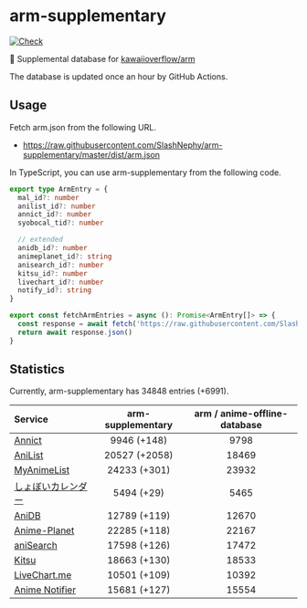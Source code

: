 # arm-supplementary

[![Check](https://github.com/SlashNephy/arm-supplementary/actions/workflows/check-node.yml/badge.svg)](https://github.com/SlashNephy/arm-supplementary/actions/workflows/check-node.yml)

💊 Supplemental database for [kawaiioverflow/arm](https://github.com/kawaiioverflow/arm)

The database is updated once an hour by GitHub Actions.

## Usage

Fetch arm.json from the following URL.

- https://raw.githubusercontent.com/SlashNephy/arm-supplementary/master/dist/arm.json

In TypeScript, you can use arm-supplementary from the following code.

```TypeScript
export type ArmEntry = {
  mal_id?: number
  anilist_id?: number
  annict_id?: number
  syobocal_tid?: number

  // extended
  anidb_id?: number
  animeplanet_id?: string
  anisearch_id?: number
  kitsu_id?: number
  livechart_id?: number
  notify_id?: string
}

export const fetchArmEntries = async (): Promise<ArmEntry[]> => {
  const response = await fetch('https://raw.githubusercontent.com/SlashNephy/arm-supplementary/master/dist/arm.json')
  return await response.json()
}
```

## Statistics

Currently, arm-supplementary has 34848 entries (+6991).

| Service                                     | arm-supplementary | arm / anime-offline-database |
| :------------------------------------------ | :---------------: | :--------------------------: |
| [Annict](https://annict.com)                |    9946 (+148)    |             9798             |
| [AniList](https://anilist.co)               |   20527 (+2058)   |            18469             |
| [MyAnimeList](https://myanimelist.net)      |   24233 (+301)    |            23932             |
| [しょぼいカレンダー](https://cal.syoboi.jp) |    5494 (+29)     |             5465             |
| [AniDB](https://anidb.net)                  |   12789 (+119)    |            12670             |
| [Anime-Planet](https://anime-planet.com)    |   22285 (+118)    |            22167             |
| [aniSearch](https://anisearch.com)          |   17598 (+126)    |            17472             |
| [Kitsu](https://kitsu.io)                   |   18663 (+130)    |            18533             |
| [LiveChart.me](https://livechart.me)        |   10501 (+109)    |            10392             |
| [Anime Notifier](https://notify.moe)        |   15681 (+127)    |            15554             |
